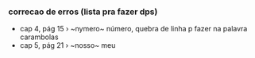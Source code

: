 ### correcao de erros (lista pra fazer dps)
- cap 4, pág 15 › ~nymero~ número, quebra de linha p fazer na palavra carambolas
- cap 5, pág 21 › ~nosso~ meu